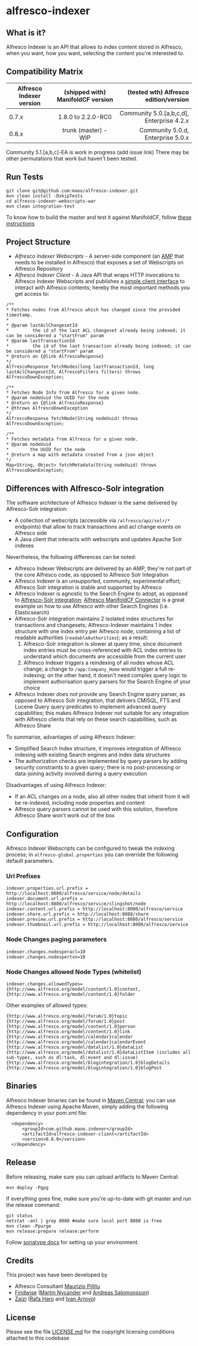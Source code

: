 alfresco-indexer
================

What is it?
---
Alfresco Indexer is an API that allows to index content stored in Alfresco, when you want, how you want, selecting the content you're interested to.

Compatibility Matrix
---

| Alfresco Indexer version | (shipped with) ManifoldCF version | (tested wth) Alfresco edition/version |
| ------------- |:-------------:| -----:|
| 0.7.x | 1.8.0 to 2.2.0-RC0 | Community 5.0.[a,b,c,d], Enterprise 4.2.x |
| 0.8.x | trunk (master) - WIP | Community 5.0.d, Enterprise 5.0.x |

Community 5.1.[a,b,c]-EA is work in progress (add issue link)
There may be other permutations that work but haven't been tested.

Run Tests
---
```
git clone git@github.com:maoo/alfresco-indexer.git
mvn clean install -DskipTests
cd alfresco-indexer-webscripts-war
mvn clean integration-test
```

To know how to build the master and test it against ManifoldCF, follow [these instructions](MANIFOLD.md)

Project Structure
---
- *Alfresco Indexer Webscripts* - A server-side component (an [AMP](http://docs.alfresco.com/4.2/tasks/amp-install.html) that needs to be installed in Alfresco) that exposes a set of Webscripts on Alfresco Repository
- *Alfresco Indexer Client* - A Java API that wraps HTTP invocations to Alfresco Indexer Webscripts  and publishes a [simple client interface](https://github.com/maoo/alfresco-indexer/blob/master/alfresco-indexer-client/src/main/java/com/github/maoo/indexer/client/AlfrescoClient.java) to interact with Alfresco contents; hereby the most important methods you get access to:

```
/**
* Fetches nodes from Alfresco which has changed since the provided timestamp.
*
* @param lastAclChangesetId
*         the id of the last ACL changeset already being indexed; it can be considered a "startFrom" param
* @param lastTransactionId
*         the id of the last transaction already being indexed; it can be considered a "startFrom" param
* @return an {@link AlfrescoResponse}
*/
AlfrescoResponse fetchNodes(long lastTransactionId, long lastAclChangesetId, AlfrescoFilters filters) throws
AlfrescoDownException;

/**
* Fetches Node Info from Alfresco for a given node.
* @param nodeUuid the UUID for the node
* @return an {@link AlfrescoResponse}
* @throws AlfrescoDownException
*/
AlfrescoResponse fetchNode(String nodeUuid) throws AlfrescoDownException;

/**
* Fetches metadata from Alfresco for a given node.
* @param nodeUuid
*        the UUID for the node
* @return a map with metadata created from a json object
*/
Map<String, Object> fetchMetadata(String nodeUuid) throws AlfrescoDownException;
```

Differences with Alfresco-Solr integration
---

The software architecture of Alfresco Indexer is the same delivered by Alfresco-Solr integration:
- A collection of webscripts (accessible via `/alfresco/api/solr/*` endpoints) that allow to track transactions and acl change events on Alfresco side
- A Java client that interacts with webscripts and updates Apache Solr indexes

Nevertheless, the following differences can be noted:
- Alfresco Indexer Webscripts are delivered by an AMP, they're not part of the core Alfresco code, as opposed to Alfresco Solr Integration
- Alfresco Indexer is an unsupported, community, experimental effort; Alfresco Solr integration is stable and supported by Alfresco
- Alfresco Indexer is agnostic to the Search Engine to adopt, as opposed to [Alfresco-Solr integration](https://svn.alfresco.com/repos/alfresco-open-mirror/alfresco/HEAD/root/projects/solr-client/source/java/org/alfresco/solr/client/SOLRAPIClient.java); [Alfresco ManifoldCF Connector](http://svn.apache.org/repos/asf/manifoldcf/trunk/connectors/alfresco-webscript/) is a great example on how to use Alfresco with other Search Engines (i.e. Elasticsearch)
- Alfresco-Solr integration maintains 2 isolated index structures for transactions and changesets; Alfresco-Indexer maintains 1 index structure with one index entry per Alfresco node, containing a list of readable authorities (`readablaAuthorities`); as a result:
  1. Alfresco-Solr integration is slower at query time, since document index entries must be cross-referenced with ACL index entries to understand which documents are accessible from the current user
  2. Alfresco Indexer triggers a reindexing of all nodes whose ACL change; a change to `/app:Company_Home` would trigger a full re-indexing; on the other hand, it doesn't need complex  query logic to implement authorisation query parsers for the Search Engine of your choice
- Alfresco Indexer *does not* provide any Search Engine query parser, as opposed to Alfresco Solr integration, that delivers CMISQL, FTS and Lucene Query query predicates to implement advanced query capabilities; this makes Alfresco Indexer not suitable for any integration with Alfresco clients that rely on these search capabilities, such as Alfresco Share

To summarise, advantages of using Alfresco Indexer:
- Simplified Search Index structure, it improves integration of Alfresco indexing with existing Search engines and index data structures
- The authorization checks are implemented by query parsers by adding security constraints to a given query; there is no post-processing or data-joining activity involved during a query execution

Disadvantages of using Alfresco Indexer:
- If an ACL changes on a node, also all other nodes that inherit from it will be re-indexed, including node properties and content
- Alfresco query parsers cannot be used with this solution, therefore Alfresco Share won't work out of the box

Configuration
---
Alfresco Indexer Webscripts can be configured to tweak the indexing process; in `alfresco-global.properties` you can override the following default parameters.

### Url Prefixes
```
indexer.properties.url.prefix = http://localhost:8080/alfresco/service/node/details
indexer.document.url.prefix = http://localhost:8080/alfresco/service/slingshot/node
indexer.content.url.prefix = http://localhost:8080/alfresco/service
indexer.share.url.prefix = http://localhost:8888/share
indexer.preview.url.prefix = http://localhost:8080/alfresco/service
indexer.thumbnail.url.prefix = http://localhost:8080/alfresco/service
```

### Node Changes paging parameters
```
indexer.changes.nodesperacl=10
indexer.changes.nodespertxn=10
```

### Node Changes allowed Node Types (whitelist)
```
indexer.changes.allowedTypes={http://www.alfresco.org/model/content/1.0}content,{http://www.alfresco.org/model/content/1.0}folder
```

Other examples of allowed types:

```
{http://www.alfresco.org/model/forum/1.0}topic
{http://www.alfresco.org/model/forum/1.0}post
{http://www.alfresco.org/model/content/1.0}person
{http://www.alfresco.org/model/content/1.0}link
{http://www.alfresco.org/model/calendar}calendar
{http://www.alfresco.org/model/calendar}calendarEvent
{http://www.alfresco.org/model/datalist/1.0}dataList
{http://www.alfresco.org/model/datalist/1.0}dataListItem (includes all sub-types, such as dl:task, dl:event and dl:issue)
{http://www.alfresco.org/model/blogintegration/1.0}blogDetails
{http://www.alfresco.org/model/blogintegration/1.0}blogPost
```

Binaries
---
Alfresco Indexer binaries can be found in [Maven Central](http://search.maven.org/#search%7Cga%7C1%7Calfresco-indexer); you can use Alfresco Indexer using Apache Maven, simply adding the following dependency in your pom.xml file:

```
  <dependency>
      <groupId>com.github.maoo.indexer</groupId>
      <artifactId>alfresco-indexer-client</artifactId>
      <version>0.8.0</version>
  </dependency>
```

Release
---
Before releasing, make sure you can upload artifacts to Maven Central:
```
mvn deploy -Pgpg
```
If everything goes fine, make sure you're up-to-date with git master and run the release command:
```
git status
netstat -anl | grep 8080 #make sure local port 8080 is free
mvn clean -Ppurge
mvn release:prepare release:perform
```
Follow [sonatype docs](http://central.sonatype.org/pages/apache-maven.html) for setting up your environment.

Credits
---
This project was have been developed by
* Alfresco Consultant [Maurizio Pillitu](http://session.it)
* [Findwise](http://www.findwise.com/) ([Martin Nycander](https://github.com/Nycander) and [Andreas Salomonsson](https://github.com/andreassalomonsson))
* [Zaizi](http://www.zaizi.com) ([Rafa Haro](https://github.com/rafaharo) and [Ivan Arroyo](https://github.com/iarroyo))

License
---

Please see the file [LICENSE.md](LICENSE.md) for the copyright licensing conditions attached to
this codebase
